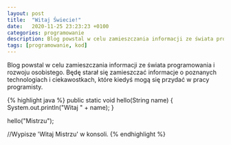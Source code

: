 ```yaml
---
layout: post
title:  "Witaj Świecie!"
date:   2020-11-25 23:23:23 +0100
categories: programowanie
description: Blog powstal w celu zamieszczania informacji ze świata programowania i rozwoju osobistego.
tags: [programowanie, kod]
---
```

Blog powstal w celu zamieszczania informacji ze świata programowania i rozwoju osobistego.
Będę starał się zamieszczać informacje o poznanych technologiach i ciekawostkach, które kiedyś mogą się przydać w pracy programisty.

{% highlight java %}
public static void hello(String name) {
  System.out.println("Witaj " + name);
}

hello("Mistrzu");

//Wypisze 'Witaj Mistrzu' w konsoli.
{% endhighlight %}